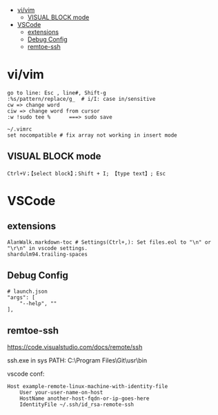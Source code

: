 <!-- TOC -->

- [vi/vim](#vivim)
    - [VISUAL BLOCK mode](#visual-block-mode)
- [VSCode](#vscode)
    - [extensions](#extensions)
    - [Debug Config](#debug-config)
    - [remtoe-ssh](#remtoe-ssh)

<!-- /TOC -->

# vi/vim

    go to line: Esc , line#, Shift-g
    :%s/pattern/replace/g_  # i/I: case in/sensitive    
    cw => change word
    ciw => change word from cursor
    :w !sudo tee %      ===> sudo save

    ~/.vimrc
    set nocompatible # fix array not working in insert mode

## VISUAL BLOCK mode

    Ctrl+V；【select block】；Shift + I; 【type text】; Esc

# VSCode
## extensions

    AlanWalk.markdown-toc # Settings(Ctrl+,): Set files.eol to "\n" or "\r\n" in vscode settings.
    shardulm94.trailing-spaces

## Debug Config

    # launch.json
    "args": [
        "--help", ""
    ],

## remtoe-ssh
https://code.visualstudio.com/docs/remote/ssh

ssh.exe in sys PATH: C:\Program Files\Git\usr\bin

vscode conf:

    Host example-remote-linux-machine-with-identity-file
        User your-user-name-on-host
        HostName another-host-fqdn-or-ip-goes-here
        IdentityFile ~/.ssh/id_rsa-remote-ssh